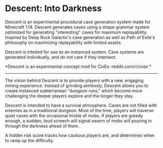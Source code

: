 # Descent: Into Darkness
 
Descent is an experimental procedural cave generation system made for Minecraft 1.14. Descent generates caves using a shape grammar system optimized for generating "interesting" caves for maximum replayability. Inspired by Deep Rock Galactic's cave generation as well as Path of Exile's philosophy on maximizing replayability with limited assets.

Descent is inteded for use as an instanced system. Cave systems are generated individually, and do not care if they intersect.

*Descent is an experimental concept mod for CivEx: reddit.com/r/civex *

---

The vision behind Descent is to provide players with a new, engaging mining experience. Instead of grinding aimlessly, Descent allows you to create instanced subterranean "dungeon runs," which become more challenging the deeper players explore and the longer they stay.

Descent is intended to have a survival atmosphere. Caves are not filled with enemies as in a traditional dungeon. Most of the time, players will traverse quiet caves with the occasional trickle of mobs. If players are greedy enough, a sudden, loud screech will signal swarm of mobs will pouring in through the darkness ahead of them.

A hidden risk score tracks how cautious players are, and determines when to ramp up the difficulty.

